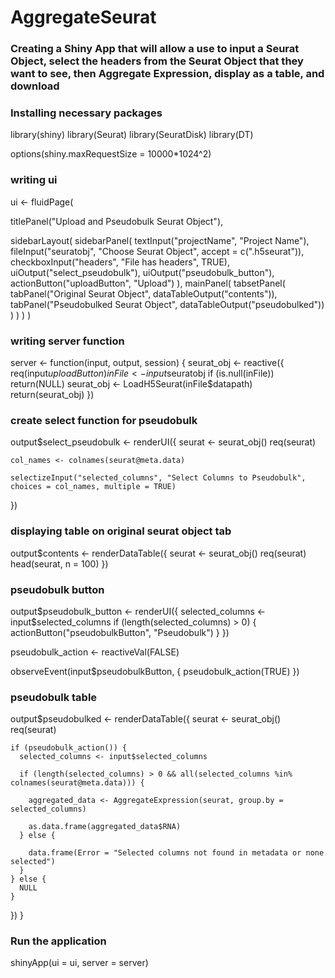 # AggregateSeurat

### Creating a Shiny App that will allow a use to input a Seurat Object, select the headers from the Seurat Object that they want to see, then Aggregate Expression, display as a table, and download

### Installing necessary packages
library(shiny)
library(Seurat)
library(SeuratDisk)
library(DT)

options(shiny.maxRequestSize = 10000*1024^2)


### writing ui 
ui <- fluidPage(
  
  titlePanel("Upload and Pseudobulk Seurat Object"), 
  
  sidebarLayout(
    sidebarPanel(
      textInput("projectName", "Project Name"),
      fileInput("seuratobj", "Choose Seurat Object",
                accept = c(".h5seurat")),
      checkboxInput("headers", "File has headers", TRUE),
      uiOutput("select_pseudobulk"),
      uiOutput("pseudobulk_button"),
      actionButton("uploadButton", "Upload")
    ),
    mainPanel(
      tabsetPanel(
        tabPanel("Original Seurat Object", dataTableOutput("contents")),
        tabPanel("Pseudobulked Seurat Object", dataTableOutput("pseudobulked"))
      )
    )
  )
)


### writing server function
server <- function(input, output, session) {
  seurat_obj <- reactive({
    req(input$uploadButton)
    inFile <- input$seuratobj
    if (is.null(inFile))
      return(NULL)
    seurat_obj <- LoadH5Seurat(inFile$datapath)
    return(seurat_obj)
  })
  
  ### create select function for pseudobulk
  output$select_pseudobulk <- renderUI({
    seurat <- seurat_obj()
    req(seurat)  
    
    col_names <- colnames(seurat@meta.data)
    
    selectizeInput("selected_columns", "Select Columns to Pseudobulk", choices = col_names, multiple = TRUE)
  })
  
  ### displaying table on original seurat object tab
  output$contents <- renderDataTable({
    seurat <- seurat_obj()
    req(seurat)
    head(seurat, n = 100)
  })
  
  
  ### pseudobulk button 
  output$pseudobulk_button <- renderUI({
    selected_columns <- input$selected_columns
    if (length(selected_columns) > 0) {
      actionButton("pseudobulkButton", "Pseudobulk")
    }
  })
  
  pseudobulk_action <- reactiveVal(FALSE)
  
  observeEvent(input$pseudobulkButton, {
    pseudobulk_action(TRUE)
  })
  
  ### pseudobulk table 
  output$pseudobulked <- renderDataTable({
    seurat <- seurat_obj()
    req(seurat)
    
    if (pseudobulk_action()) {
      selected_columns <- input$selected_columns
      
      if (length(selected_columns) > 0 && all(selected_columns %in% colnames(seurat@meta.data))) {
        
        aggregated_data <- AggregateExpression(seurat, group.by = selected_columns)
        
        as.data.frame(aggregated_data$RNA)
      } else {
  
        data.frame(Error = "Selected columns not found in metadata or none selected")
      }
    } else {
      NULL
    }
  })
}

### Run the application 
shinyApp(ui = ui, server = server)
